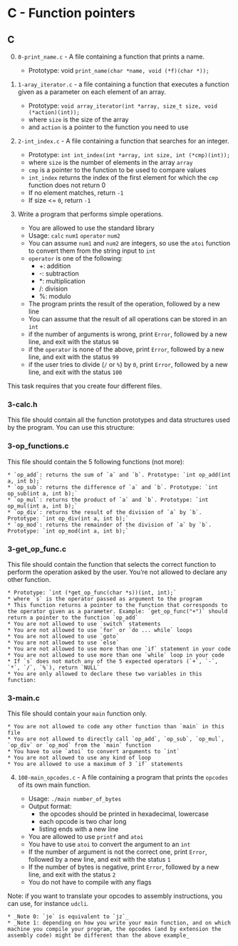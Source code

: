 # C - Function pointers
## C

0. `0-print_name.c` - A file containing a function that prints a name.

	* Prototype: void `print_name(char *name, void (*f)(char *));`

1. `1-aray_iterator.c` - a file containing a function that executes a function given as a parameter on each element of an array.

	* Prototype: `void array_iterator(int *array, size_t size, void (*action)(int));`
	* where `size` is the size of the array
	* and `action` is a pointer to the function you need to use

2. `2-int_index.c` - A file containing a function that searches for an integer.

	* Prototype: `int int_index(int *array, int size, int (*cmp)(int));`
	* where `size` is the number of elements in the array `array`
	* `cmp` is a pointer to the function to be used to compare values
	* `int_index` returns the index of the first element for which the `cmp` function does not return 0
	* If no element matches, return `-1`
	* If size <= `0`, return `-1`

3. Write a program that performs simple operations.

	* You are allowed to use the standard library
	* Usage: `calc` `num1` `operator` `num2`
	* You can assume `num1` and `num2` are integers, so use the `atoi` function to convert them from the string input to `int`
	* `operator` is one of the following:
		* +: addition
		* -: subtraction
		* *: multiplication
		* /: division
		* %: modulo
	* The program prints the result of the operation, followed by a new line
	* You can assume that the result of all operations can be stored in an `int`
	* if the number of arguments is wrong, print `Error`, followed by a new line, and exit with the status `98`
	* if the `operator` is none of the above, print `Error`, followed by a new line, and exit with the status `99`
	* if the user tries to divide (`/` or `%`) by `0`, print `Error`, followed by a new line, and exit with the status `100`

This task requires that you create four different files.

### 3-calc.h

This file should contain all the function prototypes and data structures used by the program. You can use this structure:

<!--
/**
 * struct op - Struct op
 *
 * @op: The operator
 * @f: The function associated
 */
typedef struct op
{
    char *op;
    int (*f)(int a, int b);
} op_t; -->

### 3-op_functions.c

This file should contain the 5 following functions (not more):

	* `op_add`: returns the sum of `a` and `b`. Prototype: `int op_add(int a, int b);`
	* `op_sub`: returns the difference of `a` and `b`. Prototype: `int op_sub(int a, int b);`
	* `op_mul`: returns the product of `a` and `b`. Prototype: `int op_mul(int a, int b);`
	* `op_div`: returns the result of the division of `a` by `b`. Prototype: `int op_div(int a, int b);`
	* `op_mod`: returns the remainder of the division of `a` by `b`. Prototype: `int op_mod(int a, int b);`

### 3-get_op_func.c

This file should contain the function that selects the correct function to perform the operation asked by the user. You’re not allowed to declare any other function.

	* Prototype: `int (*get_op_func(char *s))(int, int);`
	* where `s` is the operator passed as argument to the program
	* This function returns a pointer to the function that corresponds to the operator given as a parameter. Example: `get_op_func("+")` should return a pointer to the function `op_add`
	* You are not allowed to use `switch` statements
	* You are not allowed to use `for` or `do ... while` loops
	* You are not allowed to use `goto`
	* You are not allowed to use `else`
	* You are not allowed to use more than one `if` statement in your code
	* You are not allowed to use more than one `while` loop in your code
	* If `s` does not match any of the 5 expected operators (`+`, `-`, `*`, `/`, `%`), return `NULL`
	* You are only allowed to declare these two variables in this function:
 <!-- op_t ops[] = {
	{"+", op_add},
	{"-", op_sub},
	{"*", op_mul},
	{"/", op_div},
	{"%", op_mod},
	{NULL, NULL}
	};
	int i; -->

### 3-main.c

This file should contain your `main` function only.

	* You are not allowed to code any other function than `main` in this file
	* You are not allowed to directly call `op_add`, `op_sub`, `op_mul`, `op_div` or `op_mod` from the `main` function
	* You have to use `atoi` to convert arguments to `int`
	* You are not allowed to use any kind of loop
	* You are allowed to use a maximum of 3 `if` statements

4. `100-main_opcodes.c` - A file containing a program that prints the `opcodes` of its own main function.

	* Usage: `./main number_of_bytes`
	* Output format:
		* the opcodes should be printed in hexadecimal, lowercase
		* each opcode is two char long
		* listing ends with a new line
	* You are allowed to use `printf` and `atoi`
	* You have to use `atoi` to convert the argument to an `int`
	* If the number of argument is not the correct one, print `Error`, followed by a new line, and exit with the status `1`
	* If the number of bytes is negative, print `Error`, followed by a new line, and exit with the status `2`
	* You do not have to compile with any flags

Note: if you want to translate your opcodes to assembly instructions, you can use, for instance `udcli`.

	* _Note 0: `je` is equivalent to `jz`_
	* _Note 1: depending on how you write your main function, and on which machine you compile your program, the opcodes (and by extension the assembly code) might be different than the above example_

